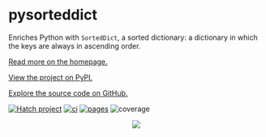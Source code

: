 # pysorteddict

Enriches Python with `SortedDict`, a sorted dictionary: a dictionary in which the keys are always in ascending order.

[Read more on the homepage.](https://tfpf.github.io/pysorteddict/)

[View the project on PyPI.](https://pypi.org/project/pysorteddict/)

[Explore the source code on GitHub.](https://github.com/tfpf/pysorteddict)

[![Hatch project](https://img.shields.io/badge/%F0%9F%A5%9A-Hatch-4051b5.svg)](https://github.com/pypa/hatch)
[![ci](https://github.com/tfpf/pysorteddict/actions/workflows/ci.yml/badge.svg)](https://github.com/tfpf/pysorteddict/actions/workflows/ci.yml)
[![pages](https://github.com/tfpf/pysorteddict/actions/workflows/pages.yml/badge.svg)](https://github.com/tfpf/pysorteddict/actions/workflows/pages.yml)
![coverage](https://img.shields.io/badge/dynamic/json?url=https%3A%2F%2Fgist.github.com%2Ftfpf%2F20ce6b322e80fe740f1ba6365fe7f110%2Fraw%2Fcoverage.json&query=%24.line_percent&suffix=%25&style=plastic&logo=shieldsdotio&label=coverage&color=%2327B4A6)

<p align="center">
 <img src="https://github.com/user-attachments/assets/e9d1e78e-c0fd-4d87-93f6-e293ddef31ba" />
</p>
